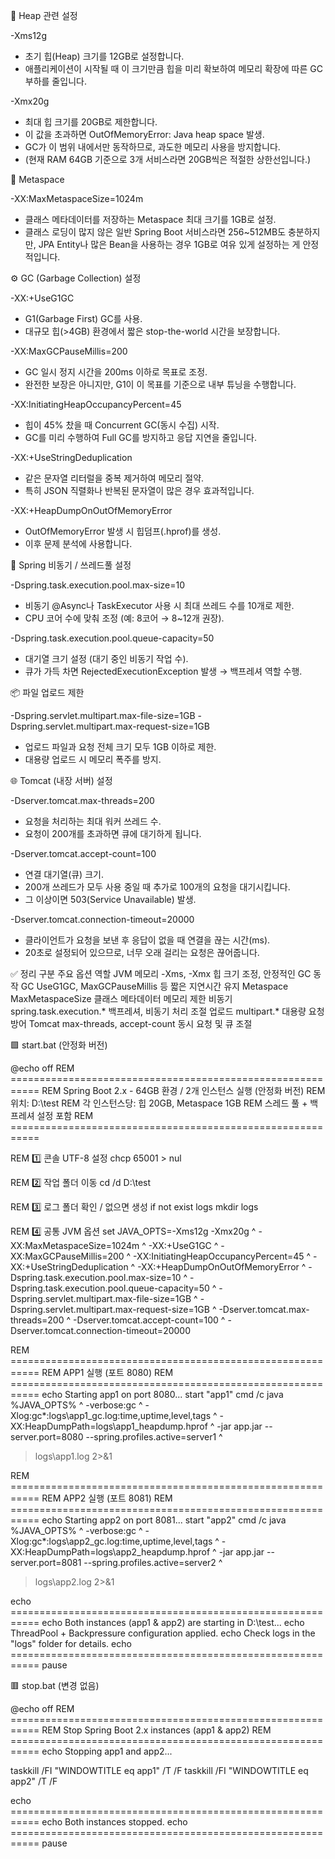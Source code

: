 💾 Heap 관련 설정

-Xms12g
* 초기 힙(Heap) 크기를 12GB로 설정합니다.
* 애플리케이션이 시작될 때 이 크기만큼 힙을 미리 확보하여 메모리 확장에 따른 GC 부하를 줄입니다.

-Xmx20g
* 최대 힙 크기를 20GB로 제한합니다.
* 이 값을 초과하면 OutOfMemoryError: Java heap space 발생.
* GC가 이 범위 내에서만 동작하므로, 과도한 메모리 사용을 방지합니다.
* (현재 RAM 64GB 기준으로 3개 서비스라면 20GB씩은 적절한 상한선입니다.)

🧠 Metaspace

-XX:MaxMetaspaceSize=1024m
* 클래스 메타데이터를 저장하는 Metaspace 최대 크기를 1GB로 설정.
* 클래스 로딩이 많지 않은 일반 Spring Boot 서비스라면 256~512MB도 충분하지만, JPA Entity나 많은 Bean을 사용하는 경우 1GB로 여유 있게 설정하는 게 안정적입니다.

⚙️ GC (Garbage Collection) 설정

-XX:+UseG1GC
* G1(Garbage First) GC를 사용.
* 대규모 힙(>4GB) 환경에서 짧은 stop-the-world 시간을 보장합니다.

-XX:MaxGCPauseMillis=200
* GC 일시 정지 시간을 200ms 이하로 목표로 조정.
* 완전한 보장은 아니지만, G1이 이 목표를 기준으로 내부 튜닝을 수행합니다.

-XX:InitiatingHeapOccupancyPercent=45
* 힙이 45% 찼을 때 Concurrent GC(동시 수집) 시작.
* GC를 미리 수행하여 Full GC를 방지하고 응답 지연을 줄입니다.

-XX:+UseStringDeduplication
* 같은 문자열 리터럴을 중복 제거하여 메모리 절약.
* 특히 JSON 직렬화나 반복된 문자열이 많은 경우 효과적입니다.

-XX:+HeapDumpOnOutOfMemoryError
* OutOfMemoryError 발생 시 힙덤프(.hprof)를 생성.
* 이후 문제 분석에 사용합니다.

🧵 Spring 비동기 / 쓰레드풀 설정

-Dspring.task.execution.pool.max-size=10
* 비동기 @Async나 TaskExecutor 사용 시 최대 쓰레드 수를 10개로 제한.
* CPU 코어 수에 맞춰 조정 (예: 8코어 → 8~12개 권장).

-Dspring.task.execution.pool.queue-capacity=50
* 대기열 크기 설정 (대기 중인 비동기 작업 수).
* 큐가 가득 차면 RejectedExecutionException 발생 → 백프레셔 역할 수행.

📦 파일 업로드 제한

-Dspring.servlet.multipart.max-file-size=1GB
-Dspring.servlet.multipart.max-request-size=1GB
* 업로드 파일과 요청 전체 크기 모두 1GB 이하로 제한.
* 대용량 업로드 시 메모리 폭주를 방지.

🌐 Tomcat (내장 서버) 설정

-Dserver.tomcat.max-threads=200
* 요청을 처리하는 최대 워커 쓰레드 수.
* 요청이 200개를 초과하면 큐에 대기하게 됩니다.

-Dserver.tomcat.accept-count=100
* 연결 대기열(큐) 크기.
* 200개 쓰레드가 모두 사용 중일 때 추가로 100개의 요청을 대기시킵니다.
* 그 이상이면 503(Service Unavailable) 발생.

-Dserver.tomcat.connection-timeout=20000
* 클라이언트가 요청을 보낸 후 응답이 없을 때 연결을 끊는 시간(ms).
* 20초로 설정되어 있으므로, 너무 오래 걸리는 요청은 끊어줍니다.

✅ 정리
구분	주요 옵션	역할
JVM 메모리	-Xms, -Xmx	힙 크기 조정, 안정적인 GC 동작
GC	UseG1GC, MaxGCPauseMillis 등	짧은 지연시간 유지
Metaspace	MaxMetaspaceSize	클래스 메타데이터 메모리 제한
비동기	spring.task.execution.*	백프레셔, 비동기 처리 조절
업로드	multipart.*	대용량 요청 방어
Tomcat	max-threads, accept-count	동시 요청 및 큐 조절





🟩 start.bat (안정화 버전)

@echo off
REM ===========================================================
REM Spring Boot 2.x - 64GB 환경 / 2개 인스턴스 실행 (안정화 버전)
REM 위치: D:\test
REM 각 인스턴스당: 힙 20GB, Metaspace 1GB
REM 스레드 풀 + 백프레셔 설정 포함
REM ===========================================================

REM 1️⃣ 콘솔 UTF-8 설정
chcp 65001 > nul

REM 2️⃣ 작업 폴더 이동
cd /d D:\test

REM 3️⃣ 로그 폴더 확인 / 없으면 생성
if not exist logs mkdir logs

REM 4️⃣ 공통 JVM 옵션
set JAVA_OPTS=-Xms12g -Xmx20g ^
 -XX:MaxMetaspaceSize=1024m ^
 -XX:+UseG1GC ^
 -XX:MaxGCPauseMillis=200 ^
 -XX:InitiatingHeapOccupancyPercent=45 ^
 -XX:+UseStringDeduplication ^
 -XX:+HeapDumpOnOutOfMemoryError ^
 -Dspring.task.execution.pool.max-size=10 ^
 -Dspring.task.execution.pool.queue-capacity=50 ^
 -Dspring.servlet.multipart.max-file-size=1GB ^
 -Dspring.servlet.multipart.max-request-size=1GB ^
 -Dserver.tomcat.max-threads=200 ^
 -Dserver.tomcat.accept-count=100 ^
 -Dserver.tomcat.connection-timeout=20000

REM ===========================================================
REM APP1 실행 (포트 8080)
REM ===========================================================
echo Starting app1 on port 8080...
start "app1" cmd /c java %JAVA_OPTS% ^
 -verbose:gc ^
 -Xlog:gc*:logs\app1_gc.log:time,uptime,level,tags ^
 -XX:HeapDumpPath=logs\app1_heapdump.hprof ^
 -jar app.jar --server.port=8080 --spring.profiles.active=server1 ^
 > logs\app1.log 2>&1

REM ===========================================================
REM APP2 실행 (포트 8081)
REM ===========================================================
echo Starting app2 on port 8081...
start "app2" cmd /c java %JAVA_OPTS% ^
 -verbose:gc ^
 -Xlog:gc*:logs\app2_gc.log:time,uptime,level,tags ^
 -XX:HeapDumpPath=logs\app2_heapdump.hprof ^
 -jar app.jar --server.port=8081 --spring.profiles.active=server2 ^
 > logs\app2.log 2>&1

echo ===========================================================
echo Both instances (app1 & app2) are starting in D:\test...
echo ThreadPool + Backpressure configuration applied.
echo Check logs in the "logs" folder for details.
echo ===========================================================
pause

🟥 stop.bat (변경 없음)

@echo off
REM ===========================================================
REM Stop Spring Boot 2.x instances (app1 & app2)
REM ===========================================================
echo Stopping app1 and app2...

taskkill /FI "WINDOWTITLE eq app1" /T /F
taskkill /FI "WINDOWTITLE eq app2" /T /F

echo ===========================================================
echo Both instances stopped.
echo ===========================================================
pause

